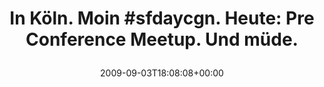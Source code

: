 ---
retweeted: false
source: <a href="http://twitter.com" rel="nofollow">Twitter Web Client</a>
entities:
  hashtags:
  - text: sfdaycgn
    indices:
    - '14'
    - '23'
  symbols: []
  user_mentions: []
  urls: []
display_text_range:
- '0'
- '64'
favorite_count: '0'
id_str: '3738664874'
truncated: false
retweet_count: '0'
id: '3738664874'
created_at: Thu Sep 03 18:08:08 +0000 2009
favorited: false
full_text: 'In Köln. Moin #sfdaycgn. Heute: Pre Conference Meetup. Und müde.'
lang: de
tags:
- sfdaycgn
- pesos/twitter
date: '2009-09-03T18:08:08+00:00'
src: https://twitter.com/bascht/status/3738664874
original_url: https://twitter.com/bascht/status/3738664874
type: twitter_tweet
text: 'In Köln. Moin #sfdaycgn. Heute: Pre Conference Meetup. Und müde.'
title: 'In Köln. Moin #sfdaycgn. Heute: Pre Conference Meetup. Und müde.

  '

---
